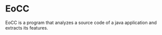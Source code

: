 # EoCC

EoCC is a program that analyzes a source code of a java application and extracts its features.
